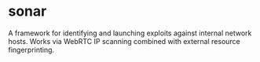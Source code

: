 # sonar
A framework for identifying and launching exploits against internal network hosts. Works via WebRTC IP scanning combined with external resource fingerprinting.
